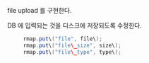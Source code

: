 file upload 를 구현한다.

DB 에 입력되는 것을 디스크에 저장되도록 수정한다.

```java
     rmap.put\("file", file\);
     rmap.put\("file\_size", size\);
     rmap.put\("file\_type", type\);
```

